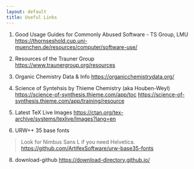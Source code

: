 ```yaml
---
layout: default
title: Useful Links
---
```


1. Good Usage Guides for Commonly Abused Software - TS Group, LMU
https://thornseshold.cup.uni-muenchen.de/resources/computer/software-use/

2. Resources of the Trauner Group
https://www.traunergroup.org/resources

3. Organic Chemistry Data & Info
https://organicchemistrydata.org/

5. Science of Syntehsis by Thieme Chemistry (aka Houben-Weyl)
https://science-of-synthesis.thieme.com/app/toc
https://science-of-synthesis.thieme.com/app/training/resource

6.  Latest TeX Live Images https://ctan.org/tex-archive/systems/texlive/Images?lang=en

7. URW++ 35 base fonts
> Look for Nimbus Sans L if you need Helvetica.
https://github.com/ArtifexSoftware/urw-base35-fonts

8. download-github
https://download-directory.github.io/
